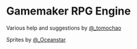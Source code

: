 # Gamemaker RPG Engine

Various help and suggestions by [@_tomochao](https://twitter.com/_tomochao)

Sprites by [@_Oceanstar](https://twitter.com/_Oceanstar)
